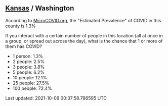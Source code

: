 
## [Kansas](/united-states/kansas) / Washington

According to [MicroCOVID.org](http://microcovid.org),
the "Estimated Prevalence" of COVID in this county is 1.3%

If you interact with a certain number of people in this location
(all at once in a group, or spread out across the day), what is the chance that
1 or more of them has COVID?

- 1 person: 1.3%
- 2 people: 2.5%
- 3 people: 3.8%
- 5 people: 6.2%
- 10 people: 12.1%
- 25 people: 27.5%
- 100 people: 72.4%

Last updated: 2021-10-06 00:37:58.786595 UTC
